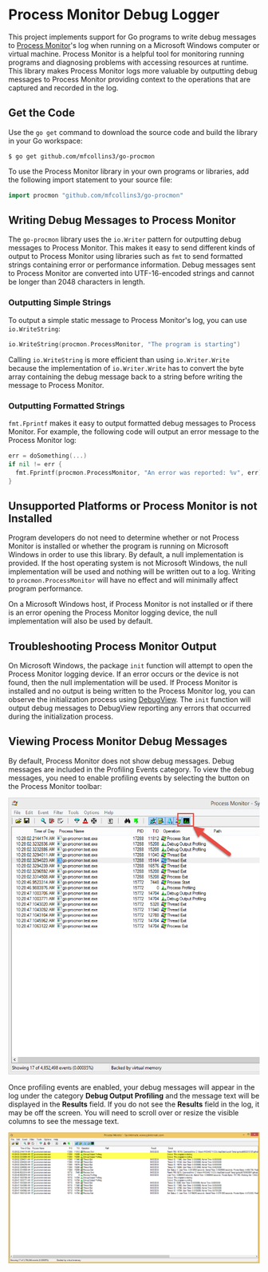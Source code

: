 Process Monitor Debug Logger
============================
This project implements support for Go programs to write debug messages
to [Process Monitor](https://technet.microsoft.com/en-us/Library/bb896645.aspx)'s
log when running on a Microsoft Windows computer or
virtual machine. Process Monitor is a helpful tool for monitoring
running programs and diagnosing problems with accessing resources at
runtime. This library makes Process Monitor logs more valuable by
outputting debug messages to Process Monitor providing context to the
operations that are captured and recorded in the log.

Get the Code
------------
Use the `go get` command to download the source code and build the
library in your Go workspace:

    $ go get github.com/mfcollins3/go-procmon

To use the Process Monitor library in your own programs or libraries,
add the following import statement to your source file:

```go
import procmon "github.com/mfcollins3/go-procmon"
```

Writing Debug Messages to Process Monitor
-----------------------------------------
The `go-procmon` library uses the `io.Writer` pattern for outputting
debug messages to Process Monitor. This makes it easy to send different
kinds of output to Process Monitor using libraries such as `fmt` to send
formatted strings containing error or performance information. Debug
messages sent to Process Monitor are converted into UTF-16-encoded
strings and cannot be longer than 2048 characters in length.

### Outputting Simple Strings

To output a simple static message to Process Monitor's log, you can
use `io.WriteString`:

```go
io.WriteString(procmon.ProcessMonitor, "The program is starting")
```

Calling `io.WriteString` is more efficient than using `io.Writer.Write`
because the implementation of `io.Writer.Write` has to convert the byte
array containing the debug message back to a string before writing the
message to Process Monitor.

### Outputting Formatted Strings

`fmt.Fprintf` makes it easy to output formatted debug messages to
Process Monitor. For example, the following code will output an error
message to the Process Monitor log:

```go
err = doSomething(...)
if nil != err {
  fmt.Fprintf(procmon.ProcessMonitor, "An error was reported: %v", err)
}
```

Unsupported Platforms or Process Monitor is not Installed
---------------------------------------------------------
Program developers do not need to determine whether or not Process
Monitor is installed or whether the program is running on Microsoft
Windows in order to use this library. By default, a null implementation
is provided. If the host operating system is not Microsoft Windows, the
null implementation will be used and nothing will be written out to a
log. Writing to `procmon.ProcessMonitor` will have no effect and will
minimally affect program performance.

On a Microsoft Windows host, if Process Monitor is not installed or if
there is an error opening the Process Monitor logging device, the null
implementation will also be used by default.

Troubleshooting Process Monitor Output
--------------------------------------
On Microsoft Windows, the package `init` function will attempt to open
the Process Monitor logging device. If an error occurs or the device is
not found, then the null implementation will be used. If Process
Monitor is installed and no output is being written to the Process
Monitor log, you can observe the initialization process using
[DebugView](https://technet.microsoft.com/en-us/Library/bb896647.aspx).
The `init` function will output debug messages to DebugView reporting
any errors that occurred during the initialization process.

Viewing Process Monitor Debug Messages
--------------------------------------
By default, Process Monitor does not show debug messages. Debug messages
are included in the Profiling Events category. To view the debug
messages, you need to enable profiling events by selecting the button on
the Process Monitor toolbar:

![Enable Profiling Events](images/enable_profile_events.png)

Once profiling events are enabled, your debug messages will appear in
the log under the category **Debug Output Profiling** and the message
text will be displayed in the **Results** field. If you do not see the
**Results** field in the log, it may be off the screen. You will need
to scroll over or resize the visible columns to see the message text.

![Debug Events](images/debug_messages.png)
